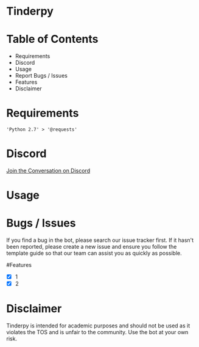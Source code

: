 # Tinderpy

# Table of Contents
- Requirements
- Discord
- Usage
- Report Bugs / Issues
- Features
- Disclaimer

# Requirements
    'Python 2.7' > '@requests'

# Discord
 [Join the Conversation on Discord](https://discord.gg/bSbFQEr)

# Usage
    
# Bugs / Issues

If you find a bug in the bot, please search our issue tracker first. If it hasn't been reported, please create a new issue and ensure you follow the template guide so that our team can assist you as quickly as possible.


#Features
- [X] 1
- [X] 2

# Disclaimer
Tinderpy is intended for academic purposes and should not be used as it violates the TOS and is unfair to the community. Use the bot at your own risk.
